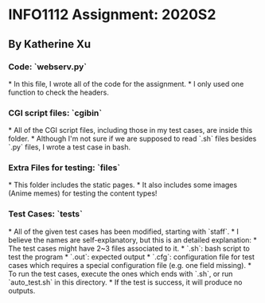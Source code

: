 <h1>INFO1112 Assignment: 2020S2</h1>
<h2>By Katherine Xu</h2>

<h3>Code: `webserv.py`</h3>
* In this file, I wrote all of the code for the assignment. 
* I only used one function to check the headers.

<h3>CGI script files: `cgibin`</h3>
* All of the CGI script files, including those in my test cases, are inside this folder.
* Although I'm not sure if we are supposed to read `.sh` files besides `.py` files, I wrote a test case in bash.

<h3>Extra Files for testing: `files`</h3>
* This folder includes the static pages.
* It also includes some images (Anime memes) for testing the content types!

<h3>Test Cases: `tests`</h3>
* All of the given test cases has been modified, starting with `staff`.
* I believe the names are self-explanatory, but this is an detailed explanation:
  * The test cases might have 2~3 files associated to it.
    * `.sh`: bash script to test the program
    * `.out`: expected output
    * `.cfg`: configuration file for test cases which requires a special configuration file (e.g. one field missing).
  * To run the test cases, execute the ones which ends with `.sh`, or run `auto_test.sh` in this directory.
  * If the test is success, it will produce no outputs. 